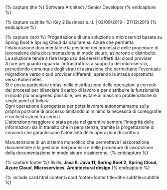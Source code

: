 ---
---

{% capture title %}
Software Architect / Senior Developer
{% endcapture %}

{% capture subtitle %}
Key 2 Business s.r.l. | 02/09/2019 - 27/12/2019
{% endcapture %}

{% capture card %}
Progettazione di una soluzione a microservizi basata su Spring Boot e Spring Cloud da ospitare su Azure che permetta l'elaborazione documentale e la gestione dei processi e delle procedure di lavorazione della documentazione in modo sicuro, asincrono e distribuito.  
La soluzione tende a fare largo uso dei servizi offerti dal cloud provider Azure per quanto riguarda l'infrastruttura a supporto dei microservizi, prevedendo comunque degli strati di astrazione che permettano l'eventuale migrazione verso cloud provider differenti, aprendo la strada soprattutto verso Kubernetes.  
Si è posta particolare enfasi nella distribuzione delle operazioni a corredo dei processi per bilanciare il carico di lavoro e per distribuire le funzionalità in modo più omogeneo possibile, per evitare al massimo problematiche di *single point of failure*.  
Ogni operazione è progettata per poter lavorare autonomamente sulla propria porzione di processo limitando al minimo la necessità di coreografie e orchestrazioni tra servizi.  
L'attenzione maggiore è stata posta nel garantire sempre l'integrità delle informazioni sia in transito che in persistenza, tramite la progettazione di comandi che garantiscano l'atomicità delle operazioni di scrittura.

Manutenzione di un sistema monolitico che permetteva l'elaborazione documentale e la gestione dei processi e delle procedure di lavorazione della documentazione in modo sicuro e asincrono.
{% endcapture %}

{% capture footer %}
Skills: **Java 8**, **Java 11**, **Spring Boot 2**, **Spring Cloud**, **Azure Cloud**, **Microservices**, **Architectural design**
{% endcapture %}

{% include card.html content=card footer=footer title=title subtitle=subtitle %}
